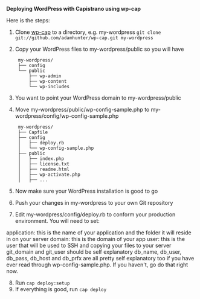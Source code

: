 **Deploying WordPress with Capistrano using wp-cap**

Here is the steps:

1. Clone [wp-cap](http://github.com/adamhunter/wp-cap/) to a directory, e.g. my-wordpress `git clone git://github.com/adamhunter/wp-cap.git my-wordpress`
2. Copy your WordPress files to my-wordpress/public so you will have 

        my-wordpress/
        ├── config
        └── public
            ├── wp-admin
            ├── wp-content
            └── wp-includes

3. You want to point your WordPress domain to my-wordpress/public
4. Move my-wordpress/public/wp-config-sample.php to my-wordpress/config/wp-config-sample.php

        my-wordpress/
        ├── Capfile
        ├── config
        │   ├── deploy.rb
        │   └── wp-config-sample.php
        ├── public
        │   ├── index.php
        │   ├── license.txt
        │   ├── readme.html
        │   ├── wp-activate.php
        │   ├── ...

5. Now make sure your WordPress installation is good to go
6. Push your changes in my-wordpress to your own Git repository
7. Edit my-wordpress/config/deploy.rb to conform your production environment. You will need to set:

application: this is the name of your application and the folder it will reside in on your server
domain: this is the domain of your app
user: this is the user that will be used to SSH and copying your files to your server
git_domain and git_user should be self explanatory
db_name, db_user, db_pass, db_host and db_prfx are all pretty self explanatory too if you have ever read through wp-config-sample.php.  If you haven't, go do that right now.

8. Run `cap deploy:setup`
9. If everything is good, run `cap deploy`
